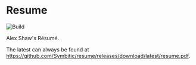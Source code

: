 # Resume

![Build](https://github.com/Symbitic/resume/actions/workflows/build.yml/badge.svg)

Alex Shaw's Résumé.

The latest can always be found at <https://github.com/Symbitic/resume/releases/download/latest/resume.pdf>.